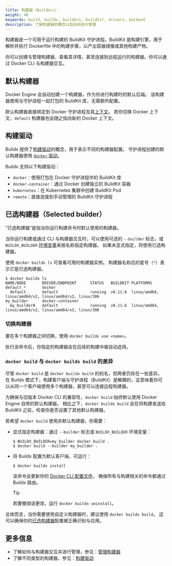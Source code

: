 ```yaml
---
title: 构建器（Builders）
weight: 40
keywords: build, buildx, builders, buildkit, drivers, backend
description: 了解构建器的概念以及如何进行管理
---
```


构建器是一个可用于运行构建的 BuildKit 守护进程。BuildKit 是构建引擎，用于解析并执行 Dockerfile 中的构建步骤，以产出容器镜像或其他构建产物。

你可以创建与管理构建器、查看其详情，甚至连接到远程运行的构建器。你可以通过 Docker CLI 与构建器交互。

## 默认构建器

Docker Engine 会自动创建一个构建器，作为你进行构建时的默认后端。
该构建器使用与守护进程一起打包的 BuildKit 库，无需额外配置。

默认构建器直接绑定到 Docker 守护进程及其[上下文](/manuals/engine/manage-resources/contexts.md)。
若你切换 Docker 上下文，`default` 构建器也会随之指向新的 Docker 上下文。

## 构建驱动

Buildx 提供了[构建驱动](drivers/_index.md)的概念，用于表示不同的构建器配置。
守护进程创建的默认构建器使用 [`docker` 驱动](drivers/docker.md)。

Buildx 支持以下构建驱动：

- `docker`：使用打包在 Docker 守护进程中的 BuildKit 库
- `docker-container`：通过 Docker 创建独立的 BuildKit 容器
- `kubernetes`：在 Kubernetes 集群中创建 BuildKit Pod
- `remote`：直接连接到手动管理的 BuildKit 守护进程

## 已选构建器（Selected builder）

“已选构建器”是指当你运行构建命令时默认使用的构建器。

当你运行构建或通过 CLI 与构建器交互时，可以使用可选的 `--builder` 标志，或 `BUILDX_BUILDER`
[环境变量](../building/variables.md#buildx_builder)来按名称指定构建器。
如果未显式指定，将使用已选构建器。

使用 `docker buildx ls` 可查看可用的构建器实例。
构建器名称后的星号（`*`）表示它是已选构建器。

```console
$ docker buildx ls
NAME/NODE       DRIVER/ENDPOINT      STATUS   BUILDKIT PLATFORMS
default *       docker
  default       default              running  v0.11.6  linux/amd64, linux/amd64/v2, linux/amd64/v3, linux/386
my_builder      docker-container
  my_builder0   default              running  v0.11.6  linux/amd64, linux/amd64/v2, linux/amd64/v3, linux/386
```

### 切换构建器

要在多个构建器之间切换，使用 `docker buildx use <name>`。

执行该命令后，你指定的构建器会在后续的构建中被自动选用。

### `docker build` 与 `docker buildx build` 的差异

尽管 `docker build` 是 `docker buildx build` 的别名，但两者仍存在一些差异。
在 Buildx 模式下，构建客户端与守护进程（BuildKit）是解耦的，这意味着你可以从同一个客户端使用多个构建器，甚至可以连接远程构建器。

为确保与旧版本 Docker CLI 的兼容性，`docker build` 始终默认使用 Docker Engine 自带的默认构建器。
相比之下，`docker buildx build` 会在将构建发送给 BuildKit 之前，检查你是否设置了其他默认构建器。

若希望 `docker build` 使用非默认构建器，你需要：

- 显式指定构建器：通过 `--builder` 标志或 `BUILDX_BUILDER` 环境变量：

  ```console
  $ BUILDX_BUILDER=my_builder docker build .
  $ docker build --builder my_builder .
  ```

- 将 Buildx 配置为默认客户端，可运行：

  ```console
  $ docker buildx install
  ```

  该命令会更新你的 [Docker CLI 配置文件](/reference/cli/docker/_index.md#configuration-files)，
  确保所有与构建相关的命令都通过 Buildx 路由。

  > [!TIP]
  > 若要撤销该更改，运行 `docker buildx uninstall`。

<!-- vale Docker.We = NO -->

总体而言，当你需要使用自定义构建器时，建议使用 `docker buildx build`。
这可以确保你的[已选构建器](#已选构建器selected-builder)配置被正确识别与应用。

<!-- vale Docker.We = YES -->

## 更多信息

- 了解如何与构建器交互并进行管理，参见：[管理构建器](./manage.md)
- 了解不同类型的构建器，参见：[构建驱动](drivers/_index.md)
